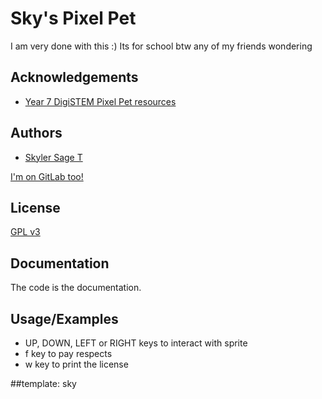 
# Sky's Pixel Pet

I am very done with this :) Its for school btw any of my friends wondering


## Acknowledgements

 - [Year 7 DigiSTEM Pixel Pet resources](https://learn.stleonards.vic.edu.au/yr7digistem/pixelpet/)


## Authors

- [Skyler Sage T](https://www.github.com/skylryct1)

[I'm on GitLab too!](https://gitlab.com/skylryct)


## License

[GPL v3](https://choosealicense.com/licenses/gpl-3.0/)


## Documentation

The code is the documentation. 


## Usage/Examples

- UP, DOWN, LEFT or RIGHT keys to interact with sprite
- f key to pay respects
- w key to print the license

##template: sky
